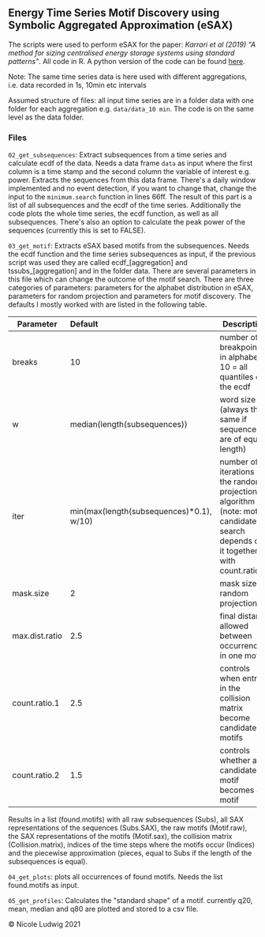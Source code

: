 ## Energy Time Series Motif Discovery using Symbolic Aggregated Approximation (eSAX)

The scripts were used to perform eSAX for the paper:
*Karrari et al (2019) "A method for sizing centralised energy storage systems using standard patterns"*. All code in R. A python version of the code can be found [here](https://github.com/KIT-IAI/eSAX).

Note: The same time series data is here used with different aggregations, i.e. data recorded in 1s, 10min etc intervals

Assumed structure of files: all input time series are in a folder data with one folder for each aggregation e.g. `data/data_10 min`. The code is
on the same level as the data folder.

### Files
`02_get_subsequences`: Extract subsequences from a time series and calculate ecdf of the data. Needs a data frame `data` as input where the first column is a time stamp and the second column the variable of interest e.g. power. Extracts the sequences from this data frame. There's a daily window implemented and no event detection, if you want to change that, change the input to the `minimum.search` function in lines 66ff. The result of this part is a list of all subsequences and the ecdf of the time series. Additionally the code plots the whole time series, the ecdf function, as well as all subsequences.
There's also an option to calculate the peak power of the sequences (currently this is set to FALSE).

`03_get_motif`: Extracts eSAX based motifs from the subsequences. Needs the ecdf function and the time series subsequences as input, if the previous script was used they are called ecdf_[aggregation] and tssubs_[aggregation] and in the folder data. There are several parameters in this file which can change the outcome of the motif search. There are three categories of parameters: parameters for the alphabet distribution in eSAX, parameters for random projection and parameters for motif discovery. The defaults I mostly worked with are listed in the following table.

| Parameter       | Default       | Description  |
| --------------- |:------------- | ------------ |
| breaks          | 10            | number of breakpoints in alphabet, 10 = all quantiles of the ecdf |
| w               | median(length(subsequences))      | word size (always the same if sequences are of equal length) |
| iter            | min(max(length(subsequences)*0.1), w/10)     | number of iterations of the random projection algorithm (note: motif candidate search depends on it together with count.ratio.1) |
| mask.size       | 2     | mask size for random projection |
| max.dist.ratio  | 2.5      | final distance allowed between occurrences in one motif|
| count.ratio.1   | 2.5      | controls when entries in the collision matrix become candidate motifs  |
| count.ratio.2   | 1.5      | controls whether a candidate motif becomes a motif  |

Results in a list (found.motifs) with all raw subsequences (Subs), all SAX representations of the sequences (Subs.SAX), the raw motifs (Motif.raw), the SAX representations of the motifs (Motif.sax), the collision matrix (Collision.matrix), indices of the time steps where the motifs occur (Indices) and the piecewise approximation (pieces, equal to Subs if the length of the subsequences is equal).


`04_get_plots`: plots all occurrences of found motifs. Needs the list found.motifs as input.

`05_get_profiles`: Calculates the "standard shape" of a motif. currently q20, mean, median and q80 are plotted and stored to a csv file.

© Nicole Ludwig 2021
